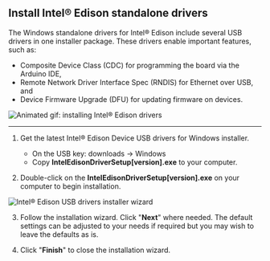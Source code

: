 ## Install Intel® Edison standalone drivers

The Windows standalone drivers for Intel® Edison include several USB drivers in one installer package. These drivers enable important features, such as:

* Composite Device Class (CDC) for programming the board via the Arduino IDE,
* Remote Network Driver Interface Spec (RNDIS) for Ethernet over USB, and
* Device Firmware Upgrade (DFU) for updating firmware on devices.

![Animated gif: installing Intel® Edison drivers](images/install_edison_drivers-animated.gif)

---

1. Get the latest Intel® Edison Device USB drivers for Windows installer.

    * On the USB key: downloads → Windows
    * Copy **IntelEdisonDriverSetup[version].exe** to your computer.

2. Double-click on the **IntelEdisonDriverSetup[version].exe** on your computer to begin installation. 

  ![Intel® Edison USB drivers installer wizard](images/intel_edison_drivers-installer_wizard.jpg)

3. Follow the installation wizard. Click "**Next**" where needed. The default settings can be adjusted to your needs if required but you may wish to leave the defaults as is. 

4. Click "**Finish**" to close the installation wizard.
